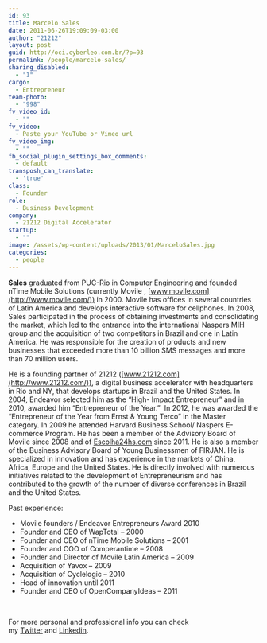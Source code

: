```yaml
---
id: 93
title: Marcelo Sales
date: 2011-06-26T19:09:09-03:00
author: "21212"
layout: post
guid: http://oci.cyberleo.com.br/?p=93
permalink: /people/marcelo-sales/
sharing_disabled:
  - "1"
cargo:
  - Entrepreneur
team-photo:
  - "998"
fv_video_id:
  - ""
fv_video:
  - Paste your YouTube or Vimeo url
fv_video_img:
  - ""
fb_social_plugin_settings_box_comments:
  - default
transposh_can_translate:
  - 'true'
class:
  - Founder
role:
  - Business Development
company:
  - 21212 Digital Accelerator
startup:
  - ""
image: /assets/wp-content/uploads/2013/01/MarceloSales.jpg
categories:
  - people
---
```

**Sales** graduated from PUC-Rio in Computer Engineering and founded nTime Mobile Solutions (currently Movile , [www.movile.com](http://www.movile.com/)) in 2000. Movile has offices in several countries of Latin America and develops interactive software for cellphones. In 2008, Sales participated in the process of obtaining investments and consolidating the market, which led to the entrance into the international Naspers MIH group and the acquisition of two competitors in Brazil and one in Latin America. He was responsible for the creation of products and new businesses that exceeded more than 10 billion SMS messages and more than 70 million users.

He is a founding partner of 21212 ([www.21212.com](http://www.21212.com/)), a digital business accelerator with headquarters in Rio and NY, that develops startups in Brazil and the United States. In 2004, Endeavor selected him as the “High- Impact Entrepreneur” and in 2010, awarded him “Entrepreneur of the Year.”  In 2012, he was awarded the “Entrepreneur of the Year from Ernst & Young Terco” in the Master category. In 2009 he attended Harvard Business School/ Naspers E-commerce Program. He has been a member of the Advisory Board of Movile since 2008 and of [Escolha24hs.com](http://Escolha24hs.com/) since 2011. He is also a member of the Business Advisory Board of Young Businessmen of FIRJAN. He is specialized in innovation and has experience in the markets of China, Africa, Europe and the United States. He is directly involved with numerous initiatives related to the development of Entrepreneurism and has contributed to the growth of the number of diverse conferences in Brazil and the United States.

Past experience:

  * Movile founders / Endeavor Entrepreneurs Award 2010
  * Founder and CEO of WapTotal &#8211; 2000
  * Founder and CEO of nTime Mobile Solutions &#8211; 2001
  * Founder and COO of Comperantime &#8211; 2008
  * Founder and Director of Movile Latin America &#8211; 2009
  * Acquisition of Yavox &#8211; 2009
  * Acquisition of Cyclelogic &#8211; 2010
  * Head of innovation until 2011
  * Founder and CEO of OpenCompanyIdeas &#8211; 2011

&nbsp;

For more personal and professional info you can check my <a href="http://twitter.com/@marcelontime" target="_blank">Twitter</a> and <a href="http://br.linkedin.com/in/marcelosales21/en" target="_blank">Linkedin</a>.